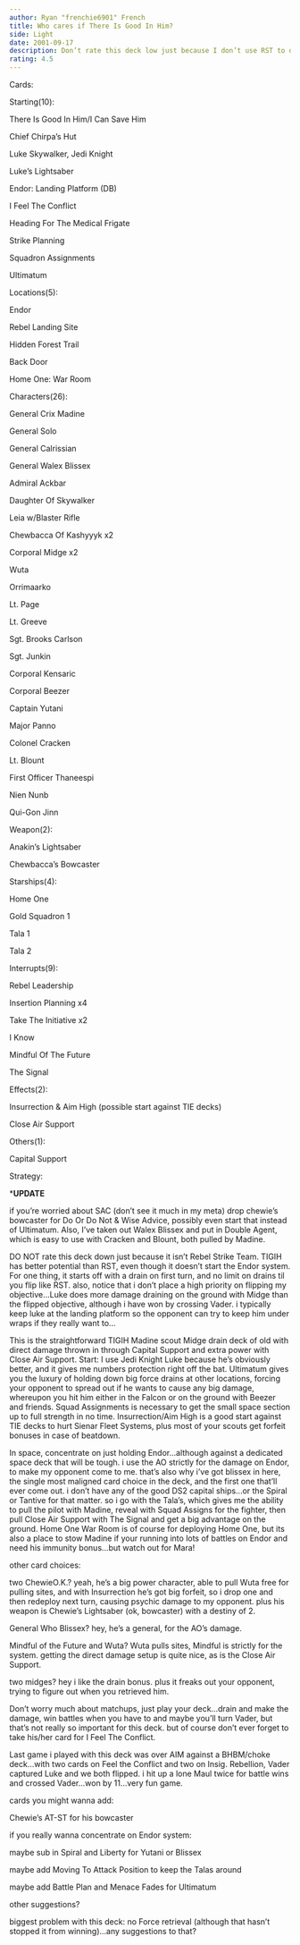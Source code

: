 ```yaml
---
author: Ryan "frenchie6901" French
title: Who cares if There Is Good In Him?
side: Light
date: 2001-09-17
description: Don’t rate this deck low just because I don’t use RST to drain on Endor!  TIGIH has the bonus of coming out strong without a drain limit.  Throw in Close Air Support and Capital Support...
rating: 4.5
---
```

Cards: 

Starting(10):
There Is Good In Him/I Can Save Him
Chief Chirpa’s Hut
Luke Skywalker, Jedi Knight
Luke’s Lightsaber
Endor: Landing Platform (DB)
I Feel The Conflict
Heading For The Medical Frigate
Strike Planning
Squadron Assignments
Ultimatum

Locations(5):
Endor
Rebel Landing Site
Hidden Forest Trail
Back Door
Home One: War Room

Characters(26):
General Crix Madine
General Solo
General Calrissian
General Walex Blissex
Admiral Ackbar
Daughter Of Skywalker
Leia w/Blaster Rifle
Chewbacca Of Kashyyyk x2
Corporal Midge x2
Wuta
Orrimaarko
Lt. Page
Lt. Greeve
Sgt. Brooks Carlson
Sgt. Junkin
Corporal Kensaric
Corporal Beezer
Captain Yutani
Major Panno
Colonel Cracken
Lt. Blount
First Officer Thaneespi
Nien Nunb
Qui-Gon Jinn

Weapon(2):
Anakin’s Lightsaber
Chewbacca’s Bowcaster

Starships(4):
Home One
Gold Squadron 1
Tala 1
Tala 2

Interrupts(9):
Rebel Leadership
Insertion Planning x4
Take The Initiative x2
I Know
Mindful Of The Future
The Signal

Effects(2):
Insurrection & Aim High (possible start against TIE decks)
Close Air Support

Others(1):
Capital Support 

Strategy: 

*******UPDATE******
if you’re worried about SAC (don’t see it much in my meta) drop chewie’s bowcaster for Do Or Do Not & Wise Advice, possibly even start that instead of Ultimatum.  Also, I’ve taken out Walex Blissex and put in Double Agent, which is easy to use with Cracken and Blount, both pulled by Madine.

DO NOT rate this deck down just because it isn’t Rebel Strike Team.  TIGIH has better potential than RST, even though it doesn’t start the Endor system. For one thing, it starts off with a drain on first turn, and no limit on drains til you flip like RST.  also, notice that i don’t place a high priority on flipping my objective...Luke does more damage draining on the ground with Midge than the flipped objective, although i have won by crossing Vader.  i typically keep luke at the landing platform so the opponent can try to keep him under wraps if they really want to...

This is the straightforward TIGIH Madine scout Midge drain deck of old with direct damage thrown in through Capital Support and extra power with Close Air Support.  Start: I use Jedi Knight Luke because he’s obviously better, and it gives me numbers protection right off the bat.  Ultimatum gives you the luxury of holding down big force drains at other locations, forcing your opponent to spread out if he wants to cause any big damage, whereupon you hit him either in the Falcon or on the ground with Beezer and friends.  Squad Assignments is necessary to get the small space section up to full strength in no time.  Insurrection/Aim High is a good start against TIE decks to hurt Sienar Fleet Systems, plus most of your scouts get forfeit bonuses in case of beatdown.  

In space, concentrate on just holding Endor...although against a dedicated space deck that will be tough.  i use the AO strictly for the damage on Endor, to make my opponent come to me.  that’s also why i’ve got blissex in here, the single most maligned card choice in the deck, and the first one that’ll ever come out.  i don’t have any of the good DS2 capital ships...or the Spiral or Tantive for that matter.  so i go with the Tala’s, which gives me the ability to pull the pilot with Madine, reveal with Squad Assigns for the fighter, then pull Close Air Support with The Signal and get a big advantage on the ground.  Home One War Room is of course for deploying Home One, but its also a place to stow Madine if your running into lots of battles on Endor and need his immunity bonus...but watch out for Mara!

other card choices:
two ChewieO.K.?  yeah, he’s a big power character, able to pull Wuta free for pulling sites, and with Insurrection he’s got big forfeit, so i drop one and then redeploy next turn, causing psychic damage to my opponent.  plus his weapon is Chewie’s Lightsaber (ok, bowcaster) with a destiny of 2.

General Who Blissex? hey, he’s a general, for the AO’s damage.

Mindful of the Future and Wuta?  Wuta pulls sites, Mindful is strictly for the system.  getting the direct damage setup is quite nice, as is the Close Air Support.

two midges? hey i like the drain bonus. plus it freaks out your opponent, trying to figure out when you retrieved him.

Don’t worry much about matchups, just play your deck...drain and make the damage, win battles when you have to and maybe you’ll turn Vader, but that’s not really so important for this deck.  but of course don’t ever forget to take his/her card for I Feel The Conflict.

Last game i played with this deck was over AIM against a BHBM/choke deck...with two cards on Feel the Conflict and two on Insig. Rebellion, Vader captured Luke and we both flipped.  i hit up a lone Maul twice for battle wins and crossed Vader...won by 11...very fun game.

cards you might wanna add:
Chewie’s AT-ST for his bowcaster
if you really wanna concentrate on Endor system:
maybe sub in Spiral and Liberty for Yutani or Blissex
maybe add Moving To Attack Position to keep the Talas around
maybe add Battle Plan and Menace Fades for Ultimatum
other suggestions?

biggest problem with this deck: no Force retrieval (although that hasn’t stopped it from winning)...any suggestions to that?   